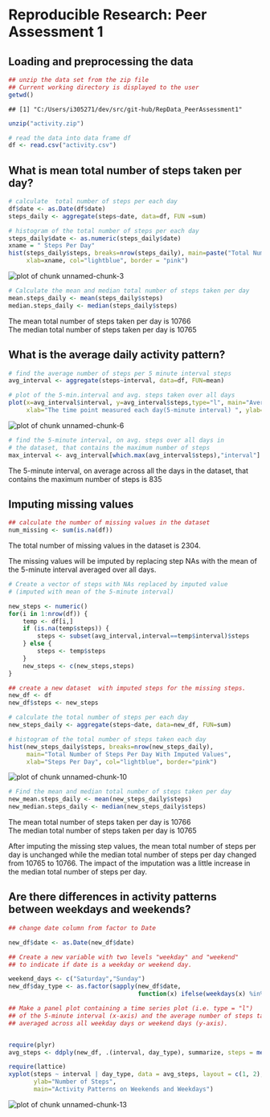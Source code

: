 # Reproducible Research: Peer Assessment 1

## Loading and preprocessing the data


```r
## unzip the data set from the zip file
## Current working directory is displayed to the user 
getwd()
```

```
## [1] "C:/Users/i305271/dev/src/git-hub/RepData_PeerAssessment1"
```

```r
unzip("activity.zip")

# read the data into data frame df
df <- read.csv("activity.csv")
```

## What is mean total number of steps taken per day?


```r
# calculate  total number of steps per each day
df$date <- as.Date(df$date)
steps_daily <- aggregate(steps~date, data=df, FUN =sum)
```

```r
# histogram of the total number of steps per each day
steps_daily$date <- as.numeric(steps_daily$date)
xname = " Steps Per Day"
hist(steps_daily$steps, breaks=nrow(steps_daily), main=paste("Total Number of", xname),     
     xlab=xname, col="lightblue", border = "pink")
```

![plot of chunk unnamed-chunk-3](figure/unnamed-chunk-3.png) 

```r
# Calculate the mean and median total number of steps taken per day
mean.steps_daily <- mean(steps_daily$steps)
median.steps_daily <- median(steps_daily$steps)
```
The mean total number of steps taken per day is 10766  
The median total number of steps taken per day is 10765

## What is the average daily activity pattern?


```r
# find the average number of steps per 5 minute interval steps
avg_interval <- aggregate(steps~interval, data=df, FUN=mean)
```

```r
# plot of the 5-min.interval and avg. steps taken over all days
plot(x=avg_interval$interval, y=avg_interval$steps,type="l", main="Average Daily Activity",
     xlab="The time point measured each day(5-minute interval) ", ylab="Average Steps Taken", col="blue")
```

![plot of chunk unnamed-chunk-6](figure/unnamed-chunk-6.png) 

```r
# find the 5-minute interval, on avg. steps over all days in   
# the dataset, that contains the maximum number of steps
max_interval <- avg_interval[which.max(avg_interval$steps),"interval"]
```
The 5-minute interval, on average across all the days in the dataset, that contains the maximum number of steps is 835


## Imputing missing values

```r
## calculate the number of missing values in the dataset 
num_missing <- sum(is.na(df))
```
The total number of missing values in the dataset is 2304.  

The missing values will be imputed by replacing step NAs with the mean of the 5-minute interval averaged over all days.


```r
# Create a vector of steps with NAs replaced by imputed value 
# (imputed with mean of the 5-minute interval)

new_steps <- numeric()
for(i in 1:nrow(df)) {
    temp <- df[i,]
    if (is.na(temp$steps)) {
        steps <- subset(avg_interval,interval==temp$interval)$steps
    } else {
        steps <- temp$steps
    }
    new_steps <- c(new_steps,steps)
}

## create a new dataset  with imputed steps for the missing steps.
new_df <- df
new_df$steps <- new_steps

# calculate the total number of steps per each day
new_steps_daily <- aggregate(steps~date, data=new_df, FUN=sum)
```

```r
# histogram of the total number of steps taken each day
hist(new_steps_daily$steps, breaks=nrow(new_steps_daily), 
     main="Total Number of Steps Per Day With Imputed Values",
     xlab="Steps Per Day", col="lightblue", border="pink")
```

![plot of chunk unnamed-chunk-10](figure/unnamed-chunk-10.png) 

```r
# Find the mean and median total number of steps taken per day
new_mean.steps_daily <- mean(new_steps_daily$steps)
new_median.steps_daily <- median(new_steps_daily$steps)
```
The mean total number of steps taken per day is 10766  
The median total number of steps taken per day is 10765

After imputing the missing step values, the mean total number of steps per day is unchanged while the median total number of steps per day changed from 10765 to 10766. 
The impact of the imputation was a little increase in the median total number of steps per day.

## Are there differences in activity patterns between weekdays and weekends?


```r
## change date column from factor to Date

new_df$date <- as.Date(new_df$date)

## Create a new variable with two levels "weekday" and "weekend" 
## to indicate if date is a weekday or weekend day.

weekend_days <- c("Saturday","Sunday")
new_df$day_type <- as.factor(sapply(new_df$date, 
                                    function(x) ifelse(weekdays(x) %in% weekend_days,"weekend","weekday")))
```

```r
## Make a panel plot containing a time series plot (i.e. type = "l") 
## of the 5-minute interval (x-axis) and the average number of steps taken, 
## averaged across all weekday days or weekend days (y-axis).


require(plyr)
avg_steps <- ddply(new_df, .(interval, day_type), summarize, steps = mean(steps))

require(lattice)
xyplot(steps ~ interval | day_type, data = avg_steps, layout = c(1, 2), type = "l", 
       ylab="Number of Steps",
       main="Activity Patterns on Weekends and Weekdays")
```

![plot of chunk unnamed-chunk-13](figure/unnamed-chunk-13.png) 

